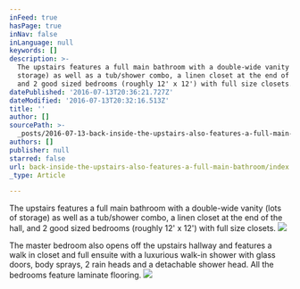 ```yaml
---
inFeed: true
hasPage: true
inNav: false
inLanguage: null
keywords: []
description: >-
  The upstairs features a full main bathroom with a double-wide vanity (lots of
  storage) as well as a tub/shower combo, a linen closet at the end of the hall,
  and 2 good sized bedrooms (roughly 12' x 12') with full size closets. 
datePublished: '2016-07-13T20:36:21.727Z'
dateModified: '2016-07-13T20:32:16.513Z'
title: ''
author: []
sourcePath: >-
  _posts/2016-07-13-back-inside-the-upstairs-also-features-a-full-main-bathroom.md
authors: []
publisher: null
starred: false
url: back-inside-the-upstairs-also-features-a-full-main-bathroom/index.html
_type: Article

---
```

The upstairs features a full main bathroom with a double-wide vanity (lots of storage) as well as a tub/shower combo, a linen closet at the end of the hall, and 2 good sized bedrooms (roughly 12' x 12') with full size closets. ![](https://the-grid-user-content.s3-us-west-2.amazonaws.com/e1badeff-7300-44ba-852d-313d0fad3ccd.jpg)

The master bedroom also opens off the upstairs hallway and features a walk in closet and full ensuite with a luxurious walk-in shower with glass doors, body sprays, 2 rain heads and a detachable shower head. All the bedrooms feature laminate flooring.
![](https://the-grid-user-content.s3-us-west-2.amazonaws.com/547b00f4-fb22-4811-88e1-1907faeff43d.jpg)